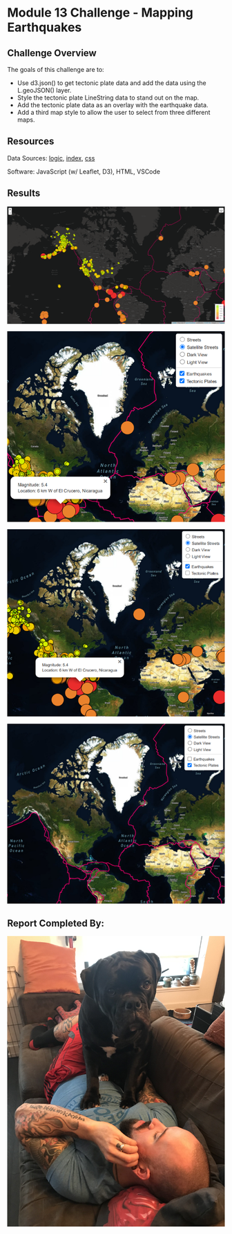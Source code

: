 # Module 13 Challenge - Mapping Earthquakes

## Challenge Overview

The goals of this challenge are to:

- Use d3.json() to get tectonic plate data and add the data using the L.geoJSON() layer.
- Style the tectonic plate LineString data to stand out on the map.
- Add the tectonic plate data as an overlay with the earthquake data.
- Add a third map style to allow the user to select from three different maps.

## Resources
Data Sources: [logic](static/js/logic.js), [index](index.html), [css](static/css/style.css)

Software: JavaScript (w/ Leaflet, D3), HTML, VSCode

## Results

![](static/images/final_map.PNG)

![](static/images/detail.PNG)

![](static/images/detail1.PNG)

![](static/images/detail2.PNG)

## Report Completed By:
![](static/images/sal.jpg)
